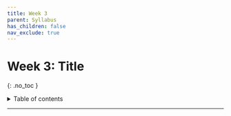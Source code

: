```yaml
---
title: Week 3
parent: Syllabus
has_children: false
nav_exclude: true
---
```


# Week 3: Title
{: .no_toc }

<details closed markdown="block">
  <summary>
    Table of contents
  </summary>
  {: .text-delta }
1. TOC
{:toc}
</details>

---

<!-- ########################################################################### -->

<!-- # Class - Monday, Sept. 13

<details closed markdown="block">
  <summary>Details</summary>

</details> -->

<!-- ########################################################################### -->

<!-- ########################################################################### -->

<!-- # Class - Thursday, Sept. 16

<details closed markdown="block">
  <summary>Details</summary>

</details> -->

<!-- ########################################################################### -->

<!-- ########################################################################### -->

<!-- # Recitation - Friday, Sept. 17

<details closed markdown="block">
  <summary>Details</summary>

</details> -->

<!-- ########################################################################### -->
